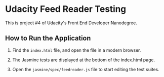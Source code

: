 # Udacity Feed Reader Testing


This is project #4 of Udacity's Front End Developer Nanodegree. 

## How to Run the Application

1. Find the `index.html` file, and open the file in a modern browser.

2. The Jasmine tests are displayed at the bottom of the index.html page. 

3. Open the `jasmine/spec/feedreader.js` file to start editing the test suites.
